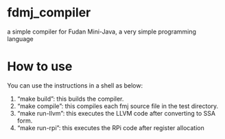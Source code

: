 # fdmj_compiler
a simple compiler for Fudan Mini-Java, a very simple programming language

# How to use
You can use the instructions in a shell as below:

1. “make build”: this builds the compiler.
2. “make compile”: this compiles each fmj source file in the test 
directory.
3. “make run-llvm”: this executes the LLVM code after converting to SSA form.
4. “make run-rpi”: this executes the RPi code after register allocation